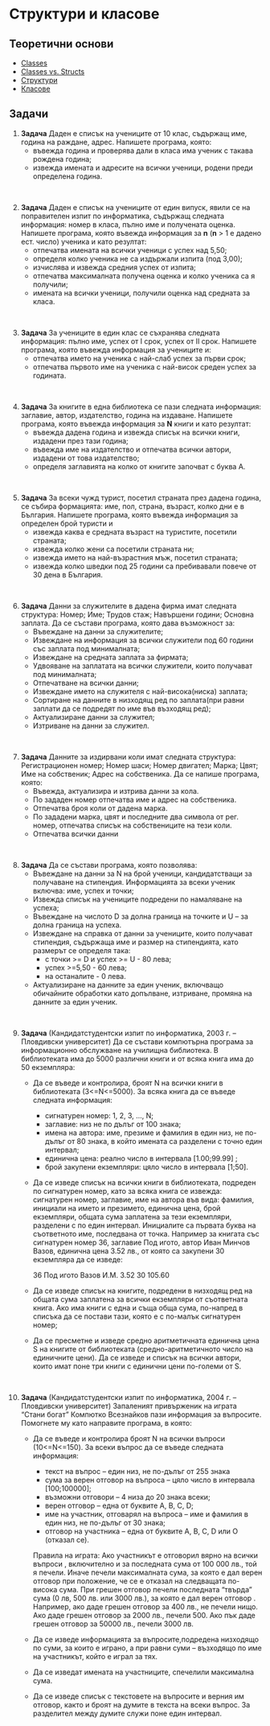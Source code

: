 # Структури и класове

## Теоретични основи

- [Classes](https://www.youtube.com/watch?v=2BP8NhxjrO0)
- [Classes vs. Structs](https://www.youtube.com/watch?v=fLgTtaqqJp0)
- [Структури](https://docs.google.com/document/d/18kOtvpchcw5K8uu5ly61uRCqnBOc51TXc0pa-t59Dvs/edit)
- [Класове](https://uroci10.alle.bg/stlu/klasove/)

## Задачи

1. **Задача** Даден е списък на учениците от 10 клас, съдържащ име, година на раждане, адрес. Напишете програма, която:
	- въвежда година и проверява дали в класа има ученик с такава рождена година;
	- извежда имената и адресите на всички ученици, родени преди определена година.

<br>

2. **Задача** Даден е списък на учениците от един випуск, явили се на поправителен изпит по информатика, съдържащ следната информация: номер в класа, пълно име и получената оценка. Напишете програма, която въвежда информация за **n** (**n** > 1 е дадено ест. число) ученика и като резултат:
	- отпечатва имената на всички ученици с успех над 5,50;
	- определя колко ученика не са издържали изпита (под 3,00);
	- изчислява и извежда средния успех от изпита;
	- отпечатва максималната получена оценка и колко ученика са я получили;
	- имената на всички ученици, получили оценка над средната за класа.

<br>

3. **Задача** За учениците в един клас се съхранява следната информация: пълно име, успех от I срок, успех от II срок. Напишете програма, която въвежда информация за учениците и:
	- отпечатва името на ученика с най-слаб успех за първи срок;
	- отпечатва първото име на ученика с най-висок среден успех за годината.

<br>

4. **Задача** За книгите в една библиотека се пази следната информация: заглавие, автор, издателство, година на издаване. Напишете програма, която въвежда информация за **N** книги и като резултат:
	- въвежда дадена година и извежда списък на всички книги, издадени през тази година;
	- въвежда име на издателство и отпечатва всички автори, издадени от това издателство;
	- определя заглавията на колко от книгите започват с буква А.

<br>

5. **Задача** За всеки чужд турист, посетил страната през дадена година, се събира формацията: име, пол, страна, възраст, колко дни е в България. Напишете програма, която въвежда информация за определен брой туристи и
	- извежда каква е средната възраст на туристите, посетили страната;
	- извежда колко жени са посетили страната ни;
	- извежда името на най-възрастния мъж, посетил страната;
	- извежда колко шведки под 25 години са пребивавали повече от 30 дена в България.

<br>

6. **Задача** Данни за служителите в дадена фирма имат следната структура: Номер; Име; Трудов стаж; Навършени години; Основна заплата. Да се състави програма, която дава възможност за:
	- Въвеждане на данни за служителите;
	- Извеждане на информация за всички служители под 60 години със заплата под минималната;
	- Извеждане на средната заплата за фирмата;
	- Удвояване на заплатата на всички служители, които получават под минималната;
	- Отпечатване на всички данни;
	- Извеждане името на служителя с най-висока(ниска) заплата;
	- Сортиране на данните в низходящ ред по заплата(при равни заплати да се подредят по име във възходящ ред);
	- Актуализиране данни за служител;
	- Изтриване на данни за служител.

<br>

7. **Задача** Данните за издирвани коли имат следната структура: Регистрационен номер; Номер шаси; Номер двигател; Марка; Цвят; Име на собственик; Адрес на собственика. Да се напише програма, която:
	- Въвежда, актуализира и изтрива данни за кола.
	- По зададен номер отпечатва име и адрес на собственика.
	- Отпечатва броя коли от дадена марка.
	- По зададени марка, цвят и последните два символа от рег. номер, отпечатва списък на собствениците на тези коли.
	- Отпечатва всички данни

<br>

8. **Задача** Да се състави програма, която позволява:
	-   Въвеждане на данни за N на брой ученици, кандидатстващи за получаване на стипендия. Информацията за всеки ученик включва: име, успех и точки;
	-   Извежда списък на учениците подредени по намаляване на успеха;
	-   Въвеждане на числото D за долна граница на точките и U – за долна граница на успеха.
	-   Извеждане на справка от данни за учениците, които получават стипендия, съдържаща име и размер на стипендията, като размерът се определя така:
		- с точки >= D и успех >= U - 80 лева;
		- успех >=5,50 - 60 лева;
		- на останалите - 0 лева.
	-   Актуализиране на данните за един ученик, включващо обичайните обработки като допълване, изтриване, промяна на данните за един ученик.
    
<br>

9. **Задача** (Кандидатстудентски изпит по информатика, 2003 г. – Пловдивски университет) Да се състави компютърна програма за информационно обслужване на училищна библиотека. В библиотеката има до 5000 различни книги и от всяка книга има до 50 екземпляра:
	- Да се въведе и контролира, броят N на всички книги в библиотеката (3<=N<=5000). За всяка книга да се въведе следната информация:
		- сигнатурен номер: 1, 2, 3, ..., N;
		- заглавие: низ не по дълъг от 100 знака;
		- имена на автора: име, презиме и фамилия в един низ, не по-дълъг от 80 знака, в който имената са разделени с точно един интервал;
		- единична цена: реално число в интервала [1.00;99.99] ;
		- брой закупени екземпляри: цяло число в интервала [1;50].
	- Да се изведе списък на всички книги в библиотеката, подреден по сигнатурен номер, като за всяка книга се извежда: сигнатурен номер, заглавие, име на автора във вида: фамилия, инициали на името и презимето, единична цена, брой екземпляри, общата сума заплатена за тези екземпляри, разделени с по един интервал. Инициалите са първата буква на съответното име, последвана от точка. Например за книгата със сигнатурен номер 36, заглавие Под игото, автор Иван Минчов Вазов, единична цена 3.52 лв., от която са закупени 30 екземпляра да се изведе:

		36 Под игото Вазов И.М. 3.52 30 105.60

	- Да се изведе списък на книгите, подредени в низходящ ред на общата сума заплатена за всички екземпляри от съответната книга. Ако има книги с една и съща обща сума, по-напред в списъка да се постави тази, която е с по-малък сигнатурен номер;
	- Да се пресметне и изведе средно аритметичната единична цена S на книгите от библиотеката (средно-аритметичното число на единичните цени). Да се изведе и списък на всички автори, които имат поне три книги с единични цени по-големи от S.

<br>

10.  **Задача** (Кандидатстудентски изпит по информатика, 2004 г. – Пловдивски университет) Запаленият привърженик на играта “Стани богат” Компютко Всезнайков пази информация за въпросите. Помогнете му като направите програма, в която:
     - Да се въведе и контролира броят N на всички въпроси (10<=N<=150). За всеки въпрос да се въведе следната информация:
		-  текст на въпрос – един низ, не по-дълъг от 255 знака
		-  сума за верен отговор на въпроса – цяло число в интервала [100;100000];
		-  възможни отговори – 4 низа до 20 знака всеки;
		-  верен отговор – една от буквите A, B, C, D;
		-  име на участник, отговарял на въпроса – име и фамилия в един низ, не по-дълъг от 30 знака;
		- отговор на участника – една от буквите A, B, C, D или О (отказал се).

	     Правила на играта: Ако участникът е отговорил вярно на всички въпроси , включително и за последната сума от 100 000 лв., той я печели. Иначе печели максималната сума, за която е дал верен отговор при положение, че се е отказал на следващата по-висока сума. При грешен отговор печели последната “твърда” сума (0 лв, 500 лв. или 3000 лв.), за която е дал верен отговор . Например, ако даде грешен отговор за 400 лв., не печели нищо. Ако даде грешен отговор за 2000 лв., печели 500. Ако пък даде грешен отговор за 50000 лв., печели 3000 лв.

	 - Да се изведе информацията за въпросите,подредена низходящо по суми, за които е играно, а при равни суми – възходящо по име на участникът, който е играл за тях.

	 - Да се изведат имената на участниците, спечелили максимална сума.

	 - Да се изведе списък с текстовете на въпросите и верния им отговор, както и броят на думите в текста на всеки въпрос. За разделител между думите служи поне един интервал.
 
